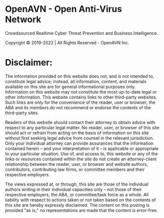 # OpenAVN - Open Anti-Virus Network

Crowdsourced Realtime Cyber Threat Prevention and Business Intelligence.

Copyright © 2019-2022 | All Rights Reserved - OpenAVN Inc.

# Disclaimer: 
The information provided on this website does not, and is not intended to, constitute legal advice; instead, all information, content, and materials available on this site are for general informational purposes only.  Information on this website may not constitute the most up-to-date legal or other information.  This website contains links to other third-party websites.  Such links are only for the convenience of the reader, user or browser; the ABA and its members do not recommend or endorse the contents of the third-party sites.

Readers of this website should contact their attorney to obtain advice with respect to any particular legal matter.  No reader, user, or browser of this site should act or refrain from acting on the basis of information on this site without first seeking legal advice from counsel in the relevant jurisdiction.  Only your individual attorney can provide assurances that the information contained herein – and your interpretation of it – is applicable or appropriate to your particular situation.  Use of, and access to, this website or any of the links or resources contained within the site do not create an attorney-client relationship between the reader, user, or browser and website authors, contributors, contributing law firms, or committee members and their respective employers. 

The views expressed at, or through, this site are those of the individual authors writing in their individual capacities only – not those of their respective employers, the ABA, or committee/task force as a whole.  All liability with respect to actions taken or not taken based on the contents of this site are hereby expressly disclaimed.  The content on this posting is provided "as is;" no representations are made that the content is error-free.
